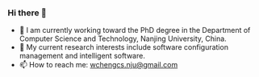 ### Hi there 👋

- 🔭 I am currently working toward the PhD degree in the Department of Computer Science and Technology, Nanjing University, China. 
- 🌱 My current research interests include software configuration management and intelligent software.
- 📫 How to reach me: wchengcs.nju@gmail.com

<!--
**njuweicheng/njuweicheng** is a ✨ _special_ ✨ repository because its `README.md` (this file) appears on your GitHub profile.

Here are some ideas to get you started:

- 🔭 I’m currently working on ...
- 🌱 I’m currently learning ...
- 👯 I’m looking to collaborate on ...
- 🤔 I’m looking for help with ...
- 💬 Ask me about ...
- 📫 How to reach me: ...
- 😄 Pronouns: ...
- ⚡ Fun fact: ...
-->
